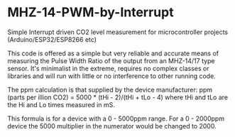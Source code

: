 # MHZ-14-PWM-by-Interrupt
Simple Interrupt driven CO2 level measurement  for microcontroller projects (Arduino/ESP32/ESP8266 etc)

This code is offered as a simple but very reliable and accurate means of measuring the Pulse Width Ratio of the output from an MHZ-14/17 type sensor.  It's minimalist in the extreme,  requires no complex classes or libraries and will run with little or no  interference  to other running code.   

The ppm calculation is that supplied by the device manufacturer:  ppm (parts per  illion CO2) = 5000 * (tHi - 2)/(tHi + tLo - 4)  where tHi and tLo are the Hi and Lo times measured in mS.  

This formula is for a device with a 0 - 5000ppm range.  For a 0 - 2000ppm device the 5000 multiplier in the numerator would be changed to 2000.

